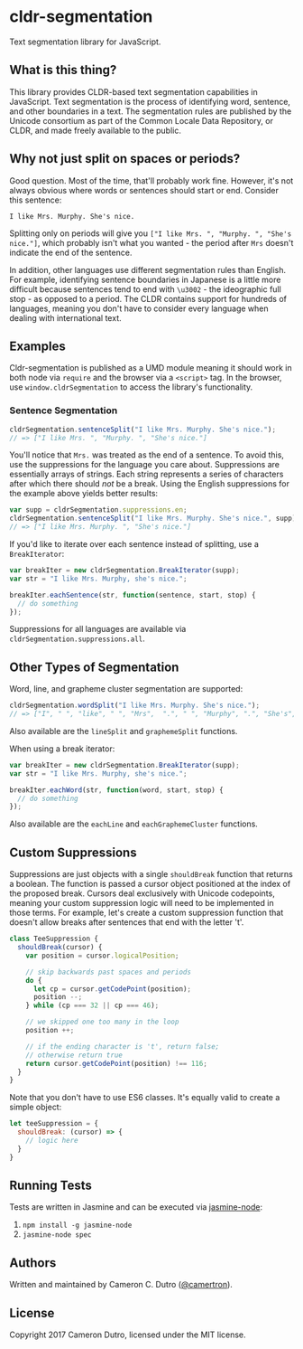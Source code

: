 cldr-segmentation
===

Text segmentation library for JavaScript.

## What is this thing?

This library provides CLDR-based text segmentation capabilities in JavaScript. Text segmentation is the process of identifying word, sentence, and other boundaries in a text. The segmentation rules are published by the Unicode consortium as part of the Common Locale Data Repository, or CLDR, and made freely available to the public.

## Why not just split on spaces or periods?

Good question. Most of the time, that'll probably work fine. However, it's not always obvious where words or sentences should start or end. Consider this sentence:

```text
I like Mrs. Murphy. She's nice.
```

Splitting only on periods will give you `["I like Mrs. ", "Murphy. ", "She's nice."]`, which probably isn't what you wanted - the period after `Mrs` doesn't indicate the end of the sentence.

In addition, other languages use different segmentation rules than English. For example, identifying sentence boundaries in Japanese is a little more difficult because sentences tend to end with `\u3002` - the ideographic full stop - as opposed to a period. The CLDR contains support for hundreds of languages, meaning you don't have to consider every language when dealing with international text.

## Examples

Cldr-segmentation is published as a UMD module meaning it should work in both node via `require` and the browser via a `<script>` tag. In the browser, use `window.cldrSegmentation` to access the library's functionality.

### Sentence Segmentation

```javascript
cldrSegmentation.sentenceSplit("I like Mrs. Murphy. She's nice.");
// => ["I like Mrs. ", "Murphy. ", "She's nice."]
```

You'll notice that `Mrs.` was treated as the end of a sentence. To avoid this, use the suppressions for the language you care about. Suppressions are essentially arrays of strings. Each string represents a series of characters after which there should _not_ be a break. Using the English suppressions for the example above yields better results:

```javascript
var supp = cldrSegmentation.suppressions.en;
cldrSegmentation.sentenceSplit("I like Mrs. Murphy. She's nice.", supp);
// => ["I like Mrs. Murphy. ", "She's nice."]
```

If you'd like to iterate over each sentence instead of splitting, use a `BreakIterator`:

```javascript
var breakIter = new cldrSegmentation.BreakIterator(supp);
var str = "I like Mrs. Murphy, she's nice.";

breakIter.eachSentence(str, function(sentence, start, stop) {
  // do something
});
```

Suppressions for all languages are available via `cldrSegmentation.suppressions.all`.

## Other Types of Segmentation

Word, line, and grapheme cluster segmentation are supported:

```javascript
cldrSegmentation.wordSplit("I like Mrs. Murphy. She's nice.");
// => ["I", " ", "like", " ", "Mrs",  ".", " ", "Murphy", ".", "She's", " ", "nice", "."]
```

Also available are the `lineSplit` and `graphemeSplit` functions.

When using a break iterator:

```javascript
var breakIter = new cldrSegmentation.BreakIterator(supp);
var str = "I like Mrs. Murphy, she's nice.";

breakIter.eachWord(str, function(word, start, stop) {
  // do something
});
```

Also available are the `eachLine` and `eachGraphemeCluster` functions.

## Custom Suppressions

Suppressions are just objects with a single `shouldBreak` function that returns a boolean. The function is passed a cursor object positioned at the index of the proposed break. Cursors deal exclusively with Unicode codepoints, meaning your custom suppression logic will need to be implemented in those terms. For example, let's create a custom suppression function that doesn't allow breaks after sentences that end with the letter 't'.

```javascript
class TeeSuppression {
  shouldBreak(cursor) {
    var position = cursor.logicalPosition;

    // skip backwards past spaces and periods
    do {
      let cp = cursor.getCodePoint(position);
      position --;
    } while (cp === 32 || cp === 46);

    // we skipped one too many in the loop
    position ++;

    // if the ending character is 't', return false;
    // otherwise return true
    return cursor.getCodePoint(position) !== 116;
  }
}
```

Note that you don't have to use ES6 classes. It's equally valid to create a simple object:

```javascript
let teeSuppression = {
  shouldBreak: (cursor) => {
    // logic here
  }
}
```

## Running Tests

Tests are written in Jasmine and can be executed via [jasmine-node](https://github.com/mhevery/jasmine-node):

1. `npm install -g jasmine-node`
2. `jasmine-node spec`

## Authors

Written and maintained by Cameron C. Dutro ([@camertron](https://github.com/camertron)).

## License

Copyright 2017 Cameron Dutro, licensed under the MIT license.
